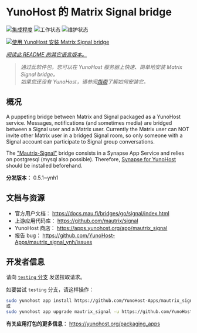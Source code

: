 <!--
注意：此 README 由 <https://github.com/YunoHost/apps/tree/master/tools/readme_generator> 自动生成
请勿手动编辑。
-->

# YunoHost 的 Matrix Signal bridge

[![集成程度](https://dash.yunohost.org/integration/mautrix_signal.svg)](https://dash.yunohost.org/appci/app/mautrix_signal) ![工作状态](https://ci-apps.yunohost.org/ci/badges/mautrix_signal.status.svg) ![维护状态](https://ci-apps.yunohost.org/ci/badges/mautrix_signal.maintain.svg)

[![使用 YunoHost 安装 Matrix Signal bridge](https://install-app.yunohost.org/install-with-yunohost.svg)](https://install-app.yunohost.org/?app=mautrix_signal)

*[阅读此 README 的其它语言版本。](./ALL_README.md)*

> *通过此软件包，您可以在 YunoHost 服务器上快速、简单地安装 Matrix Signal bridge。*  
> *如果您还没有 YunoHost，请参阅[指南](https://yunohost.org/install)了解如何安装它。*

## 概况

A puppeting bridge between Matrix and Signal packaged as a YunoHost service. Messages, notifications (and sometimes media) are bridged between a Signal user and a Matrix user.
Currently the Matrix user can NOT invite other Matrix user in a bridged Signal room, so only someone with a Signal account can participate to Signal group conversations.

The ["Mautrix-Signal"](https://docs.mau.fi/bridges/go/signal/index.html) bridge consists in a Synapse App Service and relies on postgresql (mysql also possible). Therefore, [Synapse for YunoHost](https://github.com/YunoHost-Apps/synapse_ynh) should be installed beforehand.


**分发版本：** 0.5.1~ynh1
## 文档与资源

- 官方用户文档： <https://docs.mau.fi/bridges/go/signal/index.html>
- 上游应用代码库： <https://github.com/mautrix/signal>
- YunoHost 商店： <https://apps.yunohost.org/app/mautrix_signal>
- 报告 bug： <https://github.com/YunoHost-Apps/mautrix_signal_ynh/issues>

## 开发者信息

请向 [`testing` 分支](https://github.com/YunoHost-Apps/mautrix_signal_ynh/tree/testing) 发送拉取请求。

如要尝试 `testing` 分支，请这样操作：

```bash
sudo yunohost app install https://github.com/YunoHost-Apps/mautrix_signal_ynh/tree/testing --debug
或
sudo yunohost app upgrade mautrix_signal -u https://github.com/YunoHost-Apps/mautrix_signal_ynh/tree/testing --debug
```

**有关应用打包的更多信息：** <https://yunohost.org/packaging_apps>
